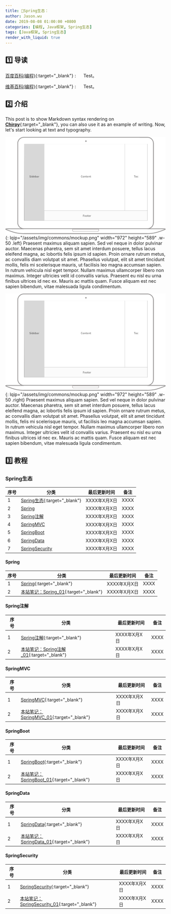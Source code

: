 ```yaml
---
title: 📂Spring生态：
author: Jason.wu
date: 2019-08-08 01:00:00 +0800
categories: [编程, Java框架, Spring生态]
tags: [Java框架, Spring生态]
render_with_liquid: true
---
```


[Chirpy]: https://github.com/cotes2020/jekyll-theme-chirpy/fork
[百度百科(编程)]: https://baike.baidu.com/item/编程
[维基百科(编程)]: https://zh.wikipedia.org/wiki/编程

## 1️⃣ 导读

[百度百科(编程)][百度百科(编程)]{:target="_blank"}
: &nbsp;&nbsp;&nbsp;&nbsp; Test。

[维基百科(编程)][维基百科(编程)]{:target="_blank"}
: &nbsp;&nbsp;&nbsp;&nbsp; Test。

## 2️⃣ 介绍

This post is to show Markdown syntax rendering on [**Chirpy**][Chirpy]{:target="_blank"}, you can also use it as an example of writing. Now, let's start looking at text and typography.

![Desktop View](/assets/img/commons/mockup.png){: lqip="/assets/img/commons/mockup.png" width="972" height="589" .w-50 .left}
Praesent maximus aliquam sapien. Sed vel neque in dolor pulvinar auctor. Maecenas pharetra, sem sit amet interdum posuere, tellus lacus eleifend magna, ac lobortis felis ipsum id sapien. Proin ornare rutrum metus, ac convallis diam volutpat sit amet. Phasellus volutpat, elit sit amet tincidunt mollis, felis mi scelerisque mauris, ut facilisis leo magna accumsan sapien. In rutrum vehicula nisl eget tempor. Nullam maximus ullamcorper libero non maximus. Integer ultricies velit id convallis varius. Praesent eu nisl eu urna finibus ultrices id nec ex. Mauris ac mattis quam. Fusce aliquam est nec sapien bibendum, vitae malesuada ligula condimentum.

![Desktop View](/assets/img/commons/mockup.png){: lqip="/assets/img/commons/mockup.png" width="972" height="589" .w-50 .right}
Praesent maximus aliquam sapien. Sed vel neque in dolor pulvinar auctor. Maecenas pharetra, sem sit amet interdum posuere, tellus lacus eleifend magna, ac lobortis felis ipsum id sapien. Proin ornare rutrum metus, ac convallis diam volutpat sit amet. Phasellus volutpat, elit sit amet tincidunt mollis, felis mi scelerisque mauris, ut facilisis leo magna accumsan sapien. In rutrum vehicula nisl eget tempor. Nullam maximus ullamcorper libero non maximus. Integer ultricies velit id convallis varius. Praesent eu nisl eu urna finibus ultrices id nec ex. Mauris ac mattis quam. Fusce aliquam est nec sapien bibendum, vitae malesuada ligula condimentum.

## 3️⃣ 教程

### Spring生态

| 序号 | 分类 | 最后更新时间 | 备注 |
|---|---|---|---|
| 1 | [Spring生态](/categories/spring生态/){:target="_blank"} | XXXX年X月X日 | XXXX |
| 2 | [Spring](#spring) | XXXX年X月X日 | XXXX |
| 3 | [Spring注解](#spring注解) | XXXX年X月X日 | XXXX |
| 4 | [SpringMVC](#springmvc) | XXXX年X月X日 | XXXX |
| 5 | [SpringBoot](#springboot) | XXXX年X月X日 | XXXX |
| 6 | [SpringData](#springdata) | XXXX年X月X日 | XXXX |
| 7 | [SpringSecurity](#springsecurity) | XXXX年X月X日 | XXXX |

#### Spring

| 序号 | 分类 | 最后更新时间 | 备注 |
|---|---|---|---|
| 1 | [Spring](/categories/spring/){:target="_blank"} | XXXX年X月X日 | XXXX |
| 2 | [本站笔记：Spring_01](/posts/Java框架(Spring生态-Spring)_01/){:target="_blank"} | XXXX年X月X日 | XXXX |

#### Spring注解

| 序号 | 分类 | 最后更新时间 | 备注 |
|---|---|---|---|
| 1 | [Spring注解](/categories/spring注解/){:target="_blank"} | XXXX年X月X日 | XXXX |
| 2 | [本站笔记：Spring注解_01](/posts/Java框架(Spring生态-Spring注解)_01/){:target="_blank"} | XXXX年X月X日 | XXXX |

#### SpringMVC

| 序号 | 分类 | 最后更新时间 | 备注 |
|---|---|---|---|
| 1 | [SpringMVC](/categories/springmvc/){:target="_blank"} | XXXX年X月X日 | XXXX |
| 2 | [本站笔记：SpringMVC_01](/posts/Java框架(Spring生态-SpringMVC)_01/){:target="_blank"} | XXXX年X月X日 | XXXX |

#### SpringBoot

| 序号 | 分类 | 最后更新时间 | 备注 |
|---|---|---|---|
| 1 | [SpringBoot](/categories/springboot/){:target="_blank"} | XXXX年X月X日 | XXXX |
| 2 | [本站笔记：SpringBoot_01](/posts/Java框架(Spring生态-SpringBoot)_01/){:target="_blank"} | XXXX年X月X日 | XXXX |

#### SpringData

| 序号 | 分类 | 最后更新时间 | 备注 |
|---|---|---|---|
| 1 | [SpringData](/categories/springdata/){:target="_blank"} | XXXX年X月X日 | XXXX |
| 2 | [本站笔记：SpringData_01](/posts/Java框架(Spring生态-SpringData)_01/){:target="_blank"} | XXXX年X月X日 | XXXX |

#### SpringSecurity

| 序号 | 分类 | 最后更新时间 | 备注 |
|---|---|---|---|
| 1 | [SpringSecurity](/categories/springsecurity/){:target="_blank"} | XXXX年X月X日 | XXXX |
| 2 | [本站笔记：SpringSecurity_01](/posts/Java框架(Spring生态-SpringSecurity)_01/){:target="_blank"} | XXXX年X月X日 | XXXX |
